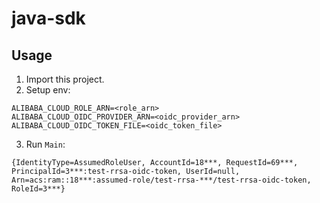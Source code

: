 # java-sdk

## Usage

1. Import this project.
2. Setup env:

```
ALIBABA_CLOUD_ROLE_ARN=<role_arn>
ALIBABA_CLOUD_OIDC_PROVIDER_ARN=<oidc_provider_arn>
ALIBABA_CLOUD_OIDC_TOKEN_FILE=<oidc_token_file>
```

3. Run `Main`:

```
{IdentityType=AssumedRoleUser, AccountId=18***, RequestId=69***, PrincipalId=3***:test-rrsa-oidc-token, UserId=null, Arn=acs:ram::18***:assumed-role/test-rrsa-***/test-rrsa-oidc-token, RoleId=3***}
```